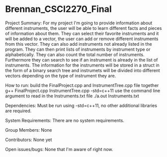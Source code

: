 # Brennan_CSCI2270_Final
Project Summary:
For my project I'm going to provide information about different instruments, the user will be able to learn different facts and pieces of information about them.  They can select their favorite instruments and it will be added to a vector, the user can add or remove different instruments from this vector. They can also add instruments not already listed in the program.  They can then print lists of instruments by instrument type or alphabetically.  They can also count the total number of instruments.  Furthermore they can search to see if an instrument is already in the list of instruments. The information for the instruments will be stored in a struct in the form of a binary search tree and instrumets will be divided into different vectors depending on the type of instrument they are.

How to run:
build the FinalProject.cpp and InstrumentTree.cpp file together
g++ FinalProject.cpp InstrumentTree.cpp -std=c++11
use the command line argument to read in the Instruments.txt file
./a.out Instruments.txt

Dependencies:
Must be run using -std=c++11, no other additional libraries are required.

System Requirements:
There are no system requirements.

Group Members:
None

Contributors:
None yet

Open issues/bugs:
None that I'm aware of right now.
